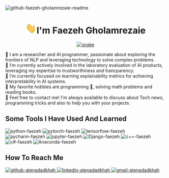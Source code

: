 ![github-faezeh-gholamrezaie-readme](https://github.com/faezeh-gholamrezaie/faezeh-gholamrezaie2/blob/main/robot.png)

<div align="center">
<h1 align="center"> <img width="35" src="https://github.com/1999AZZAR/1999AZZAR/blob/main/resources/img/waving.gif">I'm Faezeh Gholamrezaie</h1>
</div>

<div align="center">
  <a href="https://faezeh-gholamrezaie.github.io/faezeh-gholamrezaie/">
  <img  src="https://github.com/faezeh-gholamrezaie/faezeh-gholamrezaie/blob/main/github-faezeh-gholamrezaie2-contribution.svg"
       alt="snake" /></a>
</div>
<!-- https://github.com/marketplace/actions/generate-snake-game-from-github-contribution-grid
… -->

👋  I am a researcher and AI programmer, passionate about exploring the frontiers of NLP and leveraging technology to solve complex problems.
<br>
🔭 I’m currently actively involved in the laboratory evaluation of AI products, leveraging my expertise to trustworthiness and trancparency.
<br>
🌱 I’m currently focused on learning explainability metrics for achieving interpretability in AI systems.
<br>
🧩 My favorite hobbies are programming 🤡, solving math problems and reading books.
<br>
🎈 Feel free to contact me! I'm always available to discuss about Tech news, programming tricks and also to help you with your projects.
<br>
<h2>Some Tools I Have Used And Learned</h2>
<p align="left">
    <img src="https://github.com/faezeh-gholamrezaie/faezeh-gholamrezaie2/blob/main/Python.svg"  width="55" height="55" alt="python-faezeh"/>
    <img src="https://github.com/faezeh-gholamrezaie/faezeh-gholamrezaie2/blob/main/PyTorch.svg"  width="55" height="55" alt="pytorch-faezeh"/>
    <img src="https://github.com/faezeh-gholamrezaie/faezeh-gholamrezaie2/blob/main/TensorFlow.svg"  width="55" height="55" alt="tensorflow-faezeh"/>
    <img src="https://github.com/faezeh-gholamrezaie/faezeh-gholamrezaie2/blob/main/PyCharm.svg"  width="55" height="55" alt="pycharm-faezeh"/>
    <img src="https://github.com/faezeh-gholamrezaie/faezeh-gholamrezaie2/blob/main/Jupyter.svg"  width="55" height="55" alt="jupyter-faezeh"/>
    <img src="https://github.com/faezeh-gholamrezaie/faezeh-gholamrezaie2/blob/main/Django.svg"  width="55" height="55" alt="Django-faezeh"/>
    <img src="https://github.com/faezeh-gholamrezaie/faezeh-gholamrezaie2/blob/main/C%2B%2B%20(CPlusPlus).svg"  width="55" height="55" alt="c++-faezeh"/>
    <img src="https://github.com/faezeh-gholamrezaie/faezeh-gholamrezaie2/blob/main/C%23%20(CSharp).svg"  width="55" height="55" alt="c#-faezeh"/>
   <img src="https://github.com/faezeh-gholamrezaie/faezeh-gholamrezaie2/blob/main/Anaconda.svg"  width="55" height="55" alt="Anaconda-faezeh"/>
</p>

<h2>How To Reach Me</h2>

<p>

<p>
    <a href="https://github.com/faezeh-gholamrezaie">
        <img src="https://user-images.githubusercontent.com/91287064/208878669-0146cc1a-b0a6-4a6e-9f4b-082c37264309.png" alt="github-atenadadkhah" width="50" height="50">
    </a>
    <a href="https://ir.linkedin.com/in/faezeh-gholamrezaie-400103268?trk=people_directory&original_referer=https%3A%2F%2Fwww.google.com%2F">
        <img src="https://user-images.githubusercontent.com/91287064/208878686-01604f88-f0ac-4709-9cfc-2cc69b62d1aa.png" alt="linkedin-atenadadkhah" width="50" height="50">
      <a href="faeze.gholamrezaie@gmail.com">
        <img src="https://user-images.githubusercontent.com/91287064/208878678-26652569-8d38-45c9-aa13-28a33a7fc967.png" alt="gmail-atenadadkhah" width="50" height="50">
    </a>
</p>

</p>
